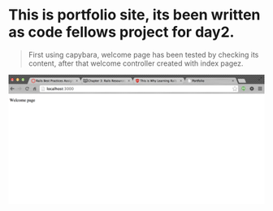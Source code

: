 # This is portfolio site, its been written as code fellows project for day2.

>First using capybara, welcome page has been tested by checking its content, after that welcome controller created with index pagez.


![alt tag](https://github.com/cenkayberkin/portfolio/blob/dev/Screen%20Shot%202014-09-16%20at%204.16.20%20PM.png)
